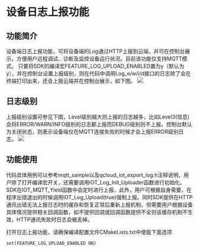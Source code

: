 # 设备日志上报功能
## 功能简介
设备端日志上报功能，可将设备端的Log通过HTTP上报到云端，并可在控制台展示，方便用户远程调试、诊断及监控设备运行状况。目前该功能仅支持MQTT模式。
只要将SDK的编译宏FEATURE_LOG_UPLOAD_ENABLED置为y（默认为y），并在控制台设置上报级别，则在代码中调用Log_e/w/i/d接口的日志除了会在终端打印出来，还会上报云端并在控制台展示，如下图。
![](https://main.qcloudimg.com/raw/cae7f9e7cf1e354cfc1e3578eb6746bc.png)

## 日志级别
上报级别设置可参见下图，Level级别越大则上报的日志越多，比如Level3(信息)会将ERROR/WARN/INFO级别的日志都上报而DEBUG级别则不上报。控制台默认为关闭状态，则表示设备端仅在MQTT连接失败的时候才会上报ERROR级别日志。
![](https://main.qcloudimg.com/raw/826b648993a267b1cc2f082148d8d073.png)

## 功能使用
代码具体用例可以参考mqtt_sample以及qcloud_iot_export_log.h注释说明，用户除了打开编译宏开关，还需要调用IOT_Log_Init_Uploader函数进行初始化。SDK在IOT_MQTT_Yield函数中会定时进行上报，此外，用户可根据自身需要，在程序出错退出的时候调用IOT_Log_Upload(true)强制上报。同时SDK提供在HTTP通讯出错无法上报日志时的缓存和恢复正常后重新上报机制，但需要用户根据设备具体情况提供相关回调函数，如不提供回调或回调函数提供不全则该缓存机制不生效，HTTP通讯失败时日志会被丢掉。

打开日志上报功能，请确保编译配置文件CMakeLists.txt中使能下面选项
```
set(FEATURE_LOG_UPLOAD_ENABLED ON)
```
